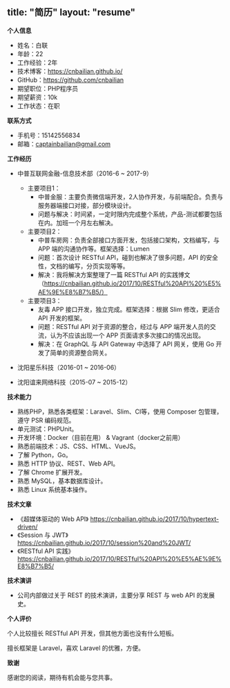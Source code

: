 title: "简历"
layout: "resume"
---

**个人信息**

* 姓名：白联
* 年龄：22
* 工作经验：2年
* 技术博客：https://cnbailian.github.io/
* GitHub：https://github.com/cnbailian
* 期望职位：PHP程序员
* 期望薪资：10k
* 工作状态：在职

**联系方式**

* 手机号：15142556834
* 邮箱：captainbailian@gmail.com

**工作经历**

* 中普互联网金融-信息技术部（2016-6 ~ 2017-9）
  * 主要项目1：
    * 中普金服：主要负责微信端开发，2人协作开发，与前端配合。负责与服务器端接口对接，部分模块设计。
    * 问题与解决：时间紧，一定时限内完成整个系统，产品-测试都要包括在内。加班一个月左右解决。
  * 主要项目2：
    * 中普车房网：负责全部接口方面开发，包括接口架构，文档编写，与 APP 端的沟通协作等。框架选择：Lumen
    * 问题：首次设计 RESTful API，碰到也解决了很多问题，API 的安全性，文档的编写，分页实现等等。
    * 解决：我将解决方案整理了一篇 RESTful API 的实践博文（https://cnbailian.github.io/2017/10/RESTful%20API%20%E5%AE%9E%E8%B7%B5/）
  * 主要项目3：
    * 友毒 APP 接口开发，独立完成。框架选择：根据 Slim 修改，更适合 API 开发的框架。
    * 问题：RESTful API 对于资源的整合，经过与 APP 端开发人员的交流，认为不应该出现一个 APP 页面请求多次接口的情况出现。
    * 解决：在 GraphQL 与 API Gateway 中选择了 API 网关，使用 Go 开发了简单的资源整合网关。

* 沈阳星乐科技（2016-01 ~ 2016-06）

* 沈阳谊来网络科技（2015-07 ~ 2015-12）

**技术能力**

* 熟练PHP，熟悉各类框架：Laravel、Slim、CI等，使用 Composer 包管理，遵守 PSR 编码规范。
* 单元测试：PHPUnit。
* 开发环境：Docker（目前在用） & Vagrant（docker之前用）
* 熟悉前端技术：JS、CSS、HTML、VueJS。
* 了解 Python，Go。
* 熟悉 HTTP 协议、REST、Web API。
* 了解 Chrome 扩展开发。
* 熟悉 MySQL，基本数据库设计。
* 熟悉 Linux 系统基本操作。

**技术文章**

* 《超媒体驱动的 Web API》 https://cnbailian.github.io/2017/10/hypertext-driven/
* 《Session 与 JWT》 https://cnbailian.github.io/2017/10/session%20and%20JWT/
* 《RESTful API 实践》 https://cnbailian.github.io/2017/10/RESTful%20API%20%E5%AE%9E%E8%B7%B5/

**技术演讲**

* 公司内部做过关于 REST 的技术演讲，主要分享 REST 与 web API 的发展史。

**个人评价**

个人比较擅长 RESTful API 开发，但其他方面也没有什么短板。

擅长框架是 Laravel，喜欢 Laravel 的优雅，方便。

**致谢**

感谢您的阅读，期待有机会能与您共事。
